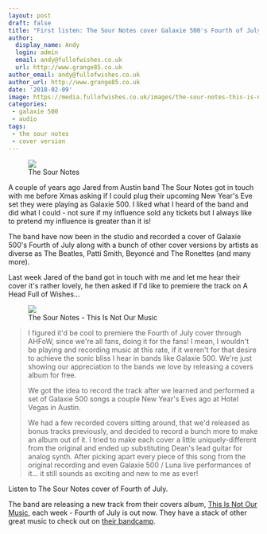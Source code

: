 ```yaml
---
layout: post
draft: false
title: "First listen: The Sour Notes cover Galaxie 500's Fourth of July"
author:
  display_name: Andy
  login: admin
  email: andy@fullofwishes.co.uk
  url: http://www.grange85.co.uk
author_email: andy@fullofwishes.co.uk
author_url: http://www.grange85.co.uk
date: '2018-02-09'
image: https://media.fullofwishes.co.uk/images/the-sour-notes-this-is-not-our-music.jpg
categories:
 - galaxie 500
 - audio
tags:
 - the sour notes
 - cover version
---
```

<figure><img src="{{site.baseurl}}/images/the-sour-notes.jpg" class="img-fluid" /><figcaption>The Sour Notes</figcaption></figure>
<p class="lead">A couple of years ago Jared from Austin band The Sour Notes got in touch with me before Xmas asking if I could plug their upcoming New Year's Eve set they were playing as Galaxie 500. I liked what I heard of the band and did what I could - not sure if my influence sold any tickets but I always like to pretend my influence is greater than it is!</p>
<p>The band have now been in the studio and recorded a cover of Galaxie 500's Fourth of July along with a bunch of other cover versions by artists as diverse as The Beatles, Patti Smith, Beyonc&eacute; and The Ronettes (and many more).</p>
<p>Last week Jared of the band got in touch with me and let me hear their cover it's rather lovely, he then asked if I'd like to premiere the track on A Head Full of Wishes&hellip;</p>
<div class="col-md-4 float-right"><figure><img src="{{site.baseurl}}/images/the-sour-notes-this-is-not-our-music.jpg" class="img-fluid" /><figcaption>The Sour Notes - This Is Not Our Music</figcaption></figure></div>
<blockquote>
  <p>I figured it'd be cool to premiere the Fourth of July cover through AHFoW, since we're all fans, doing it for the fans! I mean, I wouldn't be playing and recording music at this rate, if it weren't for that desire to achieve the sonic bliss I hear in bands like Galaxie 500. We're just showing our appreciation to the bands we love by releasing a covers album for free.</p>
  <p>We got the idea to record the track after we learned and performed a set of Galaxie 500 songs a couple New Year's Eves ago at Hotel Vegas in Austin.</p>
  <p>We had a few recorded covers sitting around, that we'd released as bonus tracks previously, and decided to record a bunch more to make an album out of it. I tried to make each cover a little uniquely-different from the original and ended up substituting Dean's lead guitar for analog synth. After picking apart every piece of this song from the original recording and even Galaxie 500 / Luna live performances of it&hellip; it still sounds as exciting and new to me as ever!</p>
</blockquote>

<p>Listen to The Sour Notes cover of Fourth of July.</p>

<p>The band are releasing a new track from their covers album, <a href="https://thesournotes.bandcamp.com/album/this-is-not-our-music-covers-lp">This Is Not Our Music</a>, each week - Fourth of July is out now. They have a stack of other great music to check out on <a href="https://thesournotes.bandcamp.com/">their bandcamp</a>.</p>


